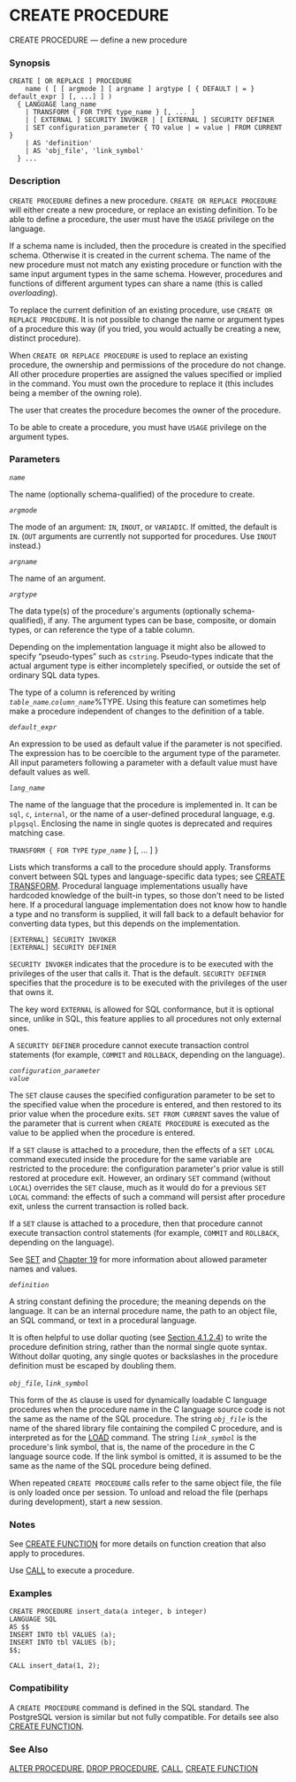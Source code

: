 # CREATE PROCEDURE

CREATE PROCEDURE — define a new procedure

### Synopsis

```text
CREATE [ OR REPLACE ] PROCEDURE
    name ( [ [ argmode ] [ argname ] argtype [ { DEFAULT | = } default_expr ] [, ...] ] )
  { LANGUAGE lang_name
    | TRANSFORM { FOR TYPE type_name } [, ... ]
    | [ EXTERNAL ] SECURITY INVOKER | [ EXTERNAL ] SECURITY DEFINER
    | SET configuration_parameter { TO value | = value | FROM CURRENT }
    | AS 'definition'
    | AS 'obj_file', 'link_symbol'
  } ...
```

### Description

`CREATE PROCEDURE` defines a new procedure. `CREATE OR REPLACE PROCEDURE` will either create a new procedure, or replace an existing definition. To be able to define a procedure, the user must have the `USAGE` privilege on the language.

If a schema name is included, then the procedure is created in the specified schema. Otherwise it is created in the current schema. The name of the new procedure must not match any existing procedure or function with the same input argument types in the same schema. However, procedures and functions of different argument types can share a name \(this is called _overloading_\).

To replace the current definition of an existing procedure, use `CREATE OR REPLACE PROCEDURE`. It is not possible to change the name or argument types of a procedure this way \(if you tried, you would actually be creating a new, distinct procedure\).

When `CREATE OR REPLACE PROCEDURE` is used to replace an existing procedure, the ownership and permissions of the procedure do not change. All other procedure properties are assigned the values specified or implied in the command. You must own the procedure to replace it \(this includes being a member of the owning role\).

The user that creates the procedure becomes the owner of the procedure.

To be able to create a procedure, you must have `USAGE` privilege on the argument types.

### Parameters

_`name`_

The name \(optionally schema-qualified\) of the procedure to create.

_`argmode`_

The mode of an argument: `IN`, `INOUT`, or `VARIADIC`. If omitted, the default is `IN`. \(`OUT` arguments are currently not supported for procedures. Use `INOUT` instead.\)

_`argname`_

The name of an argument.

_`argtype`_

The data type\(s\) of the procedure's arguments \(optionally schema-qualified\), if any. The argument types can be base, composite, or domain types, or can reference the type of a table column.

Depending on the implementation language it might also be allowed to specify “pseudo-types” such as `cstring`. Pseudo-types indicate that the actual argument type is either incompletely specified, or outside the set of ordinary SQL data types.

The type of a column is referenced by writing _`table_name`_._`column_name`_%TYPE. Using this feature can sometimes help make a procedure independent of changes to the definition of a table.

_`default_expr`_

An expression to be used as default value if the parameter is not specified. The expression has to be coercible to the argument type of the parameter. All input parameters following a parameter with a default value must have default values as well.

_`lang_name`_

The name of the language that the procedure is implemented in. It can be `sql`, `c`, `internal`, or the name of a user-defined procedural language, e.g. `plpgsql`. Enclosing the name in single quotes is deprecated and requires matching case.

`TRANSFORM { FOR TYPE` _`type_name`_ } \[, ... \] }

Lists which transforms a call to the procedure should apply. Transforms convert between SQL types and language-specific data types; see [CREATE TRANSFORM](https://www.postgresql.org/docs/11/sql-createtransform.html). Procedural language implementations usually have hardcoded knowledge of the built-in types, so those don't need to be listed here. If a procedural language implementation does not know how to handle a type and no transform is supplied, it will fall back to a default behavior for converting data types, but this depends on the implementation.

`[EXTERNAL] SECURITY INVOKER`  
`[EXTERNAL] SECURITY DEFINER`

`SECURITY INVOKER` indicates that the procedure is to be executed with the privileges of the user that calls it. That is the default. `SECURITY DEFINER` specifies that the procedure is to be executed with the privileges of the user that owns it.

The key word `EXTERNAL` is allowed for SQL conformance, but it is optional since, unlike in SQL, this feature applies to all procedures not only external ones.

A `SECURITY DEFINER` procedure cannot execute transaction control statements \(for example, `COMMIT` and `ROLLBACK`, depending on the language\).

_`configuration_parameter`_  
_`value`_

The `SET` clause causes the specified configuration parameter to be set to the specified value when the procedure is entered, and then restored to its prior value when the procedure exits. `SET FROM CURRENT` saves the value of the parameter that is current when `CREATE PROCEDURE` is executed as the value to be applied when the procedure is entered.

If a `SET` clause is attached to a procedure, then the effects of a `SET LOCAL` command executed inside the procedure for the same variable are restricted to the procedure: the configuration parameter's prior value is still restored at procedure exit. However, an ordinary `SET` command \(without `LOCAL`\) overrides the `SET` clause, much as it would do for a previous `SET LOCAL` command: the effects of such a command will persist after procedure exit, unless the current transaction is rolled back.

If a `SET` clause is attached to a procedure, then that procedure cannot execute transaction control statements \(for example, `COMMIT` and `ROLLBACK`, depending on the language\).

See [SET](https://www.postgresql.org/docs/11/sql-set.html) and [Chapter 19](https://www.postgresql.org/docs/11/runtime-config.html) for more information about allowed parameter names and values.

_`definition`_

A string constant defining the procedure; the meaning depends on the language. It can be an internal procedure name, the path to an object file, an SQL command, or text in a procedural language.

It is often helpful to use dollar quoting \(see [Section 4.1.2.4](https://www.postgresql.org/docs/11/sql-syntax-lexical.html#SQL-SYNTAX-DOLLAR-QUOTING)\) to write the procedure definition string, rather than the normal single quote syntax. Without dollar quoting, any single quotes or backslashes in the procedure definition must be escaped by doubling them.

_`obj_file`_, _`link_symbol`_

This form of the `AS` clause is used for dynamically loadable C language procedures when the procedure name in the C language source code is not the same as the name of the SQL procedure. The string _`obj_file`_ is the name of the shared library file containing the compiled C procedure, and is interpreted as for the [LOAD](https://www.postgresql.org/docs/11/sql-load.html) command. The string _`link_symbol`_ is the procedure's link symbol, that is, the name of the procedure in the C language source code. If the link symbol is omitted, it is assumed to be the same as the name of the SQL procedure being defined.

When repeated `CREATE PROCEDURE` calls refer to the same object file, the file is only loaded once per session. To unload and reload the file \(perhaps during development\), start a new session.

### Notes

See [CREATE FUNCTION](https://www.postgresql.org/docs/11/sql-createfunction.html) for more details on function creation that also apply to procedures.

Use [CALL](https://www.postgresql.org/docs/11/sql-call.html) to execute a procedure.

### Examples

```text
CREATE PROCEDURE insert_data(a integer, b integer)
LANGUAGE SQL
AS $$
INSERT INTO tbl VALUES (a);
INSERT INTO tbl VALUES (b);
$$;

CALL insert_data(1, 2);
```

### Compatibility

A `CREATE PROCEDURE` command is defined in the SQL standard. The PostgreSQL version is similar but not fully compatible. For details see also [CREATE FUNCTION](https://www.postgresql.org/docs/11/sql-createfunction.html).

### See Also

[ALTER PROCEDURE](https://www.postgresql.org/docs/11/sql-alterprocedure.html), [DROP PROCEDURE](https://www.postgresql.org/docs/11/sql-dropprocedure.html), [CALL](https://www.postgresql.org/docs/11/sql-call.html), [CREATE FUNCTION](https://www.postgresql.org/docs/11/sql-createfunction.html)

